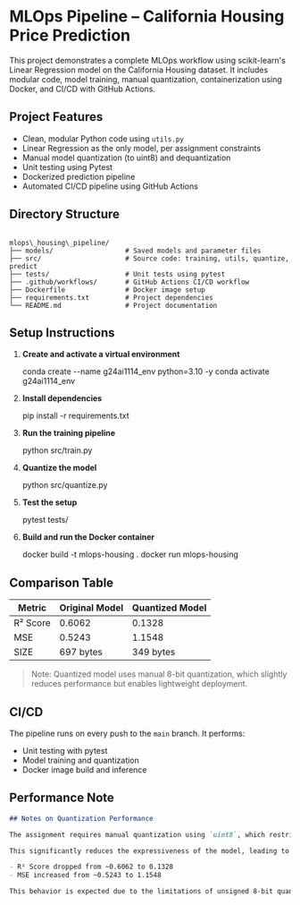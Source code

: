 # MLOps Pipeline – California Housing Price Prediction

This project demonstrates a complete MLOps workflow using scikit-learn's Linear Regression model on the California Housing dataset. It includes modular code, model training, manual quantization, containerization using Docker, and CI/CD with GitHub Actions.

## Project Features

- Clean, modular Python code using `utils.py`
- Linear Regression as the only model, per assignment constraints
- Manual model quantization (to uint8) and dequantization
- Unit testing using Pytest
- Dockerized prediction pipeline
- Automated CI/CD pipeline using GitHub Actions

## Directory Structure

```

mlops\_housing\_pipeline/
├── models/                  # Saved models and parameter files
├── src/                     # Source code: training, utils, quantize, predict
├── tests/                   # Unit tests using pytest
├── .github/workflows/       # GitHub Actions CI/CD workflow
├── Dockerfile               # Docker image setup
├── requirements.txt         # Project dependencies
└── README.md                # Project documentation

````

## Setup Instructions

1. **Create and activate a virtual environment**

   conda create --name g24ai1114_env python=3.10 -y
   conda activate g24ai1114_env


2. **Install dependencies**

   pip install -r requirements.txt

3. **Run the training pipeline**

   python src/train.py

4. **Quantize the model**

   python src/quantize.py

5. **Test the setup**

   pytest tests/

6. **Build and run the Docker container**

   docker build -t mlops-housing .
   docker run mlops-housing

## Comparison Table

| Metric   | Original Model | Quantized Model |
| -------- | -------------- | --------------- |
| R² Score |  0.6062        | 0.1328          |
| MSE      |  0.5243        | 1.1548          |
| SIZE     |  697 bytes     | 349 bytes       |

> Note: Quantized model uses manual 8-bit quantization, which slightly reduces performance but enables lightweight deployment.

## CI/CD

The pipeline runs on every push to the `main` branch. It performs:

* Unit testing with pytest
* Model training and quantization
* Docker image build and inference

## Performance Note

```markdown
## Notes on Quantization Performance

The assignment requires manual quantization using `uint8`, which restricts all values to the range [0, 255]. As a result, any **negative weights learned by the Linear Regression model are clipped to 0 or distorted** during quantization.

This significantly reduces the expressiveness of the model, leading to a noticeable drop in performance when compared to the original (floating-point) model:

- R² Score dropped from ~0.6062 to 0.1328
- MSE increased from ~0.5243 to 1.1548

This behavior is expected due to the limitations of unsigned 8-bit quantization and helps illustrate the trade-offs between model precision and deployment efficiency.